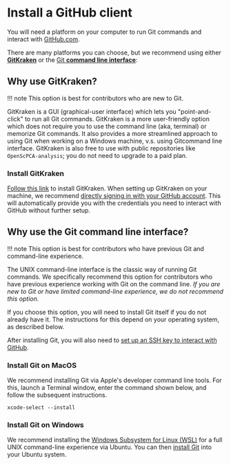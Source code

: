 # Install a GitHub client

You will need a platform on your computer to run Git commands and interact with [GitHub.com](https://github.com).

There are many platforms you can choose, but we recommend using either [**GitKraken**](https://www.gitkraken.com/) or the [Git **command line interface**](https://git-scm.com/book/en/v2/Getting-Started-The-Command-Line):

## Why use GitKraken?

!!! note
    This option is best for contributors who are new to Git.

GitKraken is a GUI (graphical-user interface) which lets you "point-and-click" to run all Git commands.
GitKraken is a more user-friendly option which does not require you to use the command line (aka, terminal) or memorize Git commands.
It also provides a more streamlined approach to using Git when working on a Windows machine, v.s. using Gitcommand line interface.
GitKraken is also free to use with public repositories like `OpenScPCA-analysis`; you do not need to upgrade to a paid plan.

### Install GitKraken

[Follow this link](https://www.gitkraken.com/download) to install GitKraken.
When setting up GitKraken on your machine, we recommend [directly signing in with your GitHub account](https://help.gitkraken.com/gitkraken-client/github-gitkraken-client/#sign-in-with-github).
This will automatically provide you with the credentials you need to interact with GitHub without further setup.


## Why use the Git command line interface?

!!! note
    This option is best for contributors who have previous Git and command-line experience.

The UNIX command-line interface is the classic way of running Git commands.
We specifically recommend this option for contributors who have previous experience working with Git on the command line.
_If you are new to Git or have limited command-line experience, we do not recommend this option._

If you choose this option, you will need to install Git itself if you do not already have it.
The instructions for this depend on your operating system, as described below.

After installing Git, you will also need to [set up an SSH key to interact with GitHub](https://docs.github.com/en/authentication/connecting-to-github-with-ssh).

### Install Git on MacOS

We recommend installing Git via Apple's developer command line tools.
For this, launch a Terminal window, enter the command shown below, and follow the subsequent instructions.

```
xcode-select --install
```


### Install Git on Windows

We recommend installing the [Windows Subsystem for Linux (WSL)](https://learn.microsoft.com/en-us/windows/wsl/install) for a full UNIX command-line experience via Ubuntu.
You can then [install Git](https://git-scm.com/download/linux) into your Ubuntu system.


